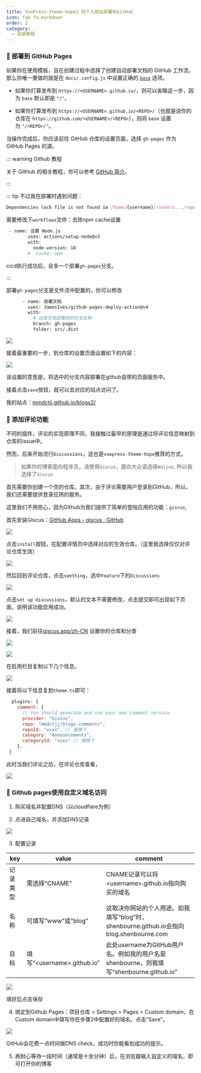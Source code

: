 ```yaml
---
title: VuePress-theme-hope2 将个人网站部署到GitHub
icon: fab fa-markdown
order: 2
category:
  - 安装教程
---
```


### 🚀 部署到 GitHub Pages

如果你在使用模板，且在创建过程中选择了创建自动部署文档的 GitHub 工作流，那么你唯一要做的就是在 `docs/.config.js` 中设置正确的 [`base`](https://vuejs.press/zh/reference/config.html#base) 选项。

- 如果你打算发布到 `https://<USERNAME>.github.io/`，则可以省略这一步，因为 `base` 默认即是 `"/"`。
    
- 如果你打算发布到 `https://<USERNAME>.github.io/<REPO>/`（也就是说你的仓库在 `https://github.com/<USERNAME>/<REPO>`），则将 `base` 设置为 `"/<REPO>/"`。
    
当操作完成后，你应该前往 GitHub 仓库的设置页面，选择 `gh-pages` 作为 GitHub Pages 的源。
    
::: warning Github 教程

关于 GitHub 的相关教程，你可以参考 [GitHub 简介](https://mister-hope.com/code/github/)。

:::

::: tip 不过我在部署时遇到问题：

```js
Dependencies lock file is not found in /home/{username}/runners.../repository_name. Supported file patterns: package-lock.json,yarn.lock
```

需要修改下`workflows`文件：去除npm cache设置

```sh
 - name: 设置 Node.js
        uses: actions/setup-node@v3
        with:
          node-version: 18
        #  cache: npm
```

cicd执行成功后，会多一个部署`gh-pages`分支。

:::

部署`gh-pages`分支是文件流中配置的，你可以修改

```sh
      - name: 部署文档
        uses: JamesIves/github-pages-deploy-action@v4
        with:
          # 这是文档部署到的分支名称
          branch: gh-pages
          folder: src/.dist
```

![](https://cdn.jsdelivr.net/gh/shenbourne/Image-Hosting-Service@main/blog/VuePress-theme-hope2-deploy-e14fe5461cdfb08b6e0a1932d492ae4c_MD5.jpeg)

接着最重要的一步，到仓库的设置页面设置如下的内容：

![](https://cdn.jsdelivr.net/gh/shenbourne/Image-Hosting-Service@main/blog/VuePress-theme-hope2-deploy-a55a2d45b21f581296d09b02a062a037_MD5.jpeg)

该设置的意思是，将选中的分支内容部署在github自带的页面服务中。

接着点击`save`按钮，就可以去对应的站点访问了。

我的站点：[mmdctjj.github.io/blogs2/](https://link.juejin.cn?target=https%3A%2F%2Fmmdctjj.github.io%2Fblogs2%2F "https://mmdctjj.github.io/blogs2/")

### 🚀 添加评论功能

不同的插件，评论的实现原理不同，我接触过最早的原理是通过将评论信息映射到仓库的issue中。

然而，后来开始流行`Discussions`，这也是`vuepress-theme-hope`推荐的方式，

> 如果你的博客面向程序员，请使用`Giscus`，面向大众请选择`Waline`, 所以我选择了`Giscus`

首先需要你创建一个空的仓库。其次，由于评论需要用户登录到GitHub，所以，我们还需要提供登录应用的服务。

这里我们不用担心，因为Github为我们提供了简单的登陆应用的功能：`giscus`,

首先安装Giscus：[GitHub Apps - giscus · GitHub](https://github.com/apps/giscus)

![](https://cdn.jsdelivr.net/gh/shenbourne/Image-Hosting-Service@main/blog/VuePress-theme-hope2-deploy-e13154e3efd91f784218615bc9adf9ca_MD5.jpeg)

点击`install`按钮，在配置详情页中选择对应的生效仓库。（这里我选择仅仅对评论仓库生效）

![](https://cdn.jsdelivr.net/gh/shenbourne/Image-Hosting-Service@main/blog/VuePress-theme-hope2-deploy-ea99fa53fe4252254d77627d4f0bf988_MD5.jpeg)

然后回到评论仓库，点击`seething`，选中`Feature`下的`Discussions`

![](https://cdn.jsdelivr.net/gh/shenbourne/Image-Hosting-Service@main/blog/VuePress-theme-hope2-deploy-a102162cac6499c56a4540d346d717fb_MD5.jpeg)

点击`set up discussions`，默认的文本不需要修改，点击提交即可出现如下页面，说明该功能启用成功。

![](https://cdn.jsdelivr.net/gh/shenbourne/Image-Hosting-Service@main/blog/VuePress-theme-hope2-deploy-a6d3618658113f74ca726cee63af6663_MD5.jpeg)

接着，我们前往[giscus.app/zh-CN](https://giscus.app/zh-CN) 设置你的仓库和分类

![](https://cdn.jsdelivr.net/gh/shenbourne/Image-Hosting-Service@main/blog/VuePress-theme-hope2-deploy-3cb268874b44a1c4aa62dbb4fd6d6496_MD5.jpeg)

![](https://cdn.jsdelivr.net/gh/shenbourne/Image-Hosting-Service@main/blog/VuePress-theme-hope2-deploy-bc8fc4bd00b33c61d4f728f3bb7e7527_MD5.jpeg)

在启用栏目复制以下几个信息。

![](https://cdn.jsdelivr.net/gh/shenbourne/Image-Hosting-Service@main/blog/VuePress-theme-hope2-deploy-0a298ebbbc92b19922ed10f8f6cf4bdd_MD5.jpeg)

接着将以下信息复到`theme.ts`即可：

```js title="\src\.vuepress\theme.ts"
  plugins: {
    comment: {
      // You should generate and use your own comment service
      provider: "Giscus",
      repo: "mmdctjj/blogs-comments",
      repoId: "xxxx", // 替换下
      category: "Announcements",
      categoryId: "xxxx" // 替换下
    },
 }
```

此时当我们评论之后，在评论仓库查看，

![](https://cdn.jsdelivr.net/gh/shenbourne/Image-Hosting-Service@main/blog/VuePress-theme-hope2-deploy-14d4de4f357aebc829a2a4840e049577_MD5.jpeg)

### 🚀 Github pages使用自定义域名访问

1. 购买域名并配置DNS（以cloudflare为例）

2. 点进自己域名，并添加DNS记录

![](https://cdn.jsdelivr.net/gh/shenbourne/Image-Hosting-Service@main/blog/VuePress-theme-hope2-deploy-7faca8c480b85853fca02061b3c21fe4_MD5.jpeg)

3. 配置记录

|key|value|comment|
|---|---|---|
|记录类型|需选择“CNAME”|CNAME记录可以将\<username>.github.io指向购买的域名|
|名称|可填写“www”或“blog”|这取决你网站的个人用途。如我填写“blog”时，shenbourne.github.io会指向blog.shenbourne.com|
|目标|填写“\<username>.github.io”|此处username为GitHub用户名。例如我的用户名是shenbourne，则我填写“shenbourne.github.io”

![](https://cdn.jsdelivr.net/gh/shenbourne/Image-Hosting-Service@main/blog/VuePress-theme-hope2-deploy-ffe655d90d28fa9c9f4fb09e378236dd_MD5.jpeg)

填好后点击保存

4. 绑定到Github Pages：项目仓库 > Settings > Pages > Custom domain，在Custom domain中填写你在步骤2中配置好的域名，点击“Save”。

![](https://cdn.jsdelivr.net/gh/shenbourne/Image-Hosting-Service@main/blog/VuePress-theme-hope2-deploy-4103fe51569ff733913576ed9068e648_MD5.jpeg)

GitHub会花费一点时间做DNS check，成功时你能看到成功的提示。

5. 再耐心等待一段时间（通常是十余分钟）后，在浏览器输入自定义的域名，即可打开你的博客

